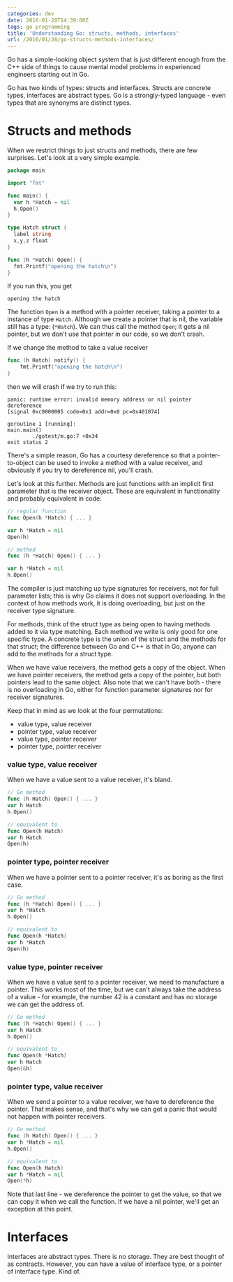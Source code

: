 ```yaml
---
categories: dev
date: 2016-01-28T14:39:00Z
tags: go programming
title: 'Understanding Go: structs, methods, interfaces'
url: /2016/01/28/go-structs-methods-interfaces/
---
```


Go has a simple-looking object system that is just different enough from the C++ side
of things to cause mental model problems in experienced engineers starting out in Go.

Go has two kinds of types: structs and interfaces. Structs are concrete types, interfaces
are abstract types. Go is a strongly-typed language - even types that are synonyms are
distinct types.

# Structs and methods

When we restrict things to just structs and methods, there are few surprises. Let's look at a very simple example.

```go
package main

import "fmt"

func main() {
  var h *Hatch = nil
  h.Open()
}

type Hatch struct {
  label string
  x,y,z float
}

func (h *Hatch) Open() {
  fmt.Printf("opening the hatch\n")
}
```

If you run this, you get

```
opening the hatch
```

The function `Open` is a method with a pointer receiver, taking a pointer
to a instance of type `Hatch`. Although we create a pointer that is
nil, the variable still has a type: (`*Hatch`). We can thus call the method
`Open`; it gets a nil pointer, but we don't use that pointer in our code,
so we don't crash.

If we change the method to take a value receiver

```go
func (h Hatch) notify() {
    fmt.Printf("opening the hatch\n")
}
```

then we will crash if we try to run this:

```
panic: runtime error: invalid memory address or nil pointer dereference
[signal 0xc0000005 code=0x1 addr=0x0 pc=0x401074]

goroutine 1 [running]:
main.main()
        ./gotest/m.go:7 +0x34
exit status 2
```

There's a simple reason, Go has a
courtesy dereference so that a pointer-to-object can be used to invoke
a method with a value receiver, and obviously if you try to dereference
nil, you'll crash.

Let's look at this further. Methods are just functions with an implicit
first parameter that is the receiver object. These are equivalent in functionality and
probably equivalent in code:

```go
// regular function
func Open(h *Hatch) { ... }

var h *Hatch = nil
Open(h)

// method
func (h *Hatch) Open() { ... }

var h *Hatch = nil
h.Open()
```

The compiler is just matching up type signatures for receivers, not for full parameter
lists; this is why Go claims it does not support overloading. In the context of how
methods work, it is doing overloading, but just on the receiver type signature.

For methods, think of the struct type as being open to
having methods added to it via type matching. Each method we write is only good for one
specific type. A concrete type is the union of the struct
and the methods for that struct; the difference between Go and C++ is that in Go, anyone
can add to the methods for a struct type.

When we have value receivers, the method gets a copy of the object. When we have pointer
receivers, the method gets a copy of the pointer, but both pointers lead to the same object.
Also note that we can't have both - there is no overloading in Go, either for function
parameter signatures nor for receiver signatures.

Keep that in mind as we look at the four permutations:

- value type, value receiver
- pointer type, value receiver
- value type, pointer receiver
- pointer type, pointer receiver

### value type, value receiver

When we have a value sent to a value receiver, it's bland.

```go
// Go method
func (h Hatch) Open() { ... }
var h Hatch
h.Open()

// equivalent to
func Open(h Hatch)
var h Hatch
Open(h)
```

### pointer type, pointer receiver

When we have a pointer sent to a pointer receiver, it's as boring as the first case.

```go
// Go method
func (h *Hatch) Open() { ... }
var h *Hatch
h.Open()

// equivalent to
func Open(h *Hatch)
var h *Hatch
Open(h)
```

### value type, pointer receiver

When we have a value sent to a pointer receiver, we need to manufacture a pointer. This
works most of the time, but we can't always take the address of a value - for example,
the number 42 is a constant and has no storage we can get the address of.

```go
// Go method
func (h *Hatch) Open() { ... }
var h Hatch
h.Open()

// equivalent to
func Open(h *Hatch)
var h Hatch
Open(&h)
```

### pointer type, value receiver

When we send a pointer to a value receiver, we have to dereference the pointer.
That makes sense, and that's why we can get a panic that would not happen with pointer
receivers.

```go
// Go method
func (h Hatch) Open() { ... }
var h *Hatch = nil
h.Open()

// equivalent to
func Open(h Hatch)
var h *Hatch = nil
Open(*h)
```

Note that last line - we dereference the pointer to get the value, so that we can copy
it when we call the function. If we have a nil pointer, we'll get an exception at this point.

# Interfaces

Interfaces are abstract types. There is no storage. They are best thought of as contracts. However,
you can have a value of interface type, or a pointer of interface type. Kind of.

